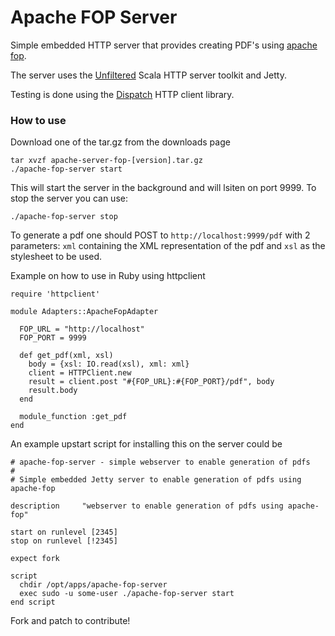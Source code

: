 # Apache FOP Server

Simple embedded HTTP server that provides creating PDF's using [apache fop](http://xmlgraphics.apache.org/fop/).

The server uses the [Unfiltered](http://unfiltered.databinder.net/) Scala HTTP server toolkit and Jetty.

Testing is done using the [Dispatch](http://dispatch.databinder.net/) HTTP client library.

### How to use
Download one of the tar.gz from the downloads page
    
    tar xvzf apache-server-fop-[version].tar.gz
    ./apache-fop-server start

This will start the server in the background and will lsiten on port 9999. To stop the server you can use:

    ./apache-fop-server stop

To generate a pdf one should POST to `http://localhost:9999/pdf` with 2 parameters: `xml` containing the XML representation of the pdf and `xsl` as the stylesheet to be used.

Example on how to use in Ruby using httpclient

    require 'httpclient'

    module Adapters::ApacheFopAdapter

      FOP_URL = "http://localhost"
      FOP_PORT = 9999

      def get_pdf(xml, xsl)
        body = {xsl: IO.read(xsl), xml: xml}
        client = HTTPClient.new
        result = client.post "#{FOP_URL}:#{FOP_PORT}/pdf", body
        result.body
      end

      module_function :get_pdf
    end

An example upstart script for installing this on the server could be

    # apache-fop-server - simple webserver to enable generation of pdfs 
    #
    # Simple embedded Jetty server to enable generation of pdfs using apache-fop

    description     "webserver to enable generation of pdfs using apache-fop"

    start on runlevel [2345]
    stop on runlevel [!2345]

    expect fork 

    script
      chdir /opt/apps/apache-fop-server
      exec sudo -u some-user ./apache-fop-server start
    end script

Fork and patch to contribute!
